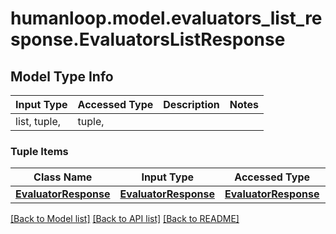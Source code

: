 # humanloop.model.evaluators_list_response.EvaluatorsListResponse

## Model Type Info
Input Type | Accessed Type | Description | Notes
------------ | ------------- | ------------- | -------------
list, tuple,  | tuple,  |  | 

### Tuple Items
Class Name | Input Type | Accessed Type | Description | Notes
------------- | ------------- | ------------- | ------------- | -------------
[**EvaluatorResponse**](EvaluatorResponse.md) | [**EvaluatorResponse**](EvaluatorResponse.md) | [**EvaluatorResponse**](EvaluatorResponse.md) |  | 

[[Back to Model list]](../../README.md#documentation-for-models) [[Back to API list]](../../README.md#documentation-for-api-endpoints) [[Back to README]](../../README.md)

